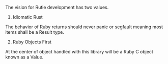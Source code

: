 The vision for Rutie development has two values.

1) Idiomatic Rust

The behavior of Ruby returns should never panic or segfault meaning most items
shall be a Result type.

2) Ruby Objects First

At the center of object handled with this library will be a Ruby C object known
as a Value.
